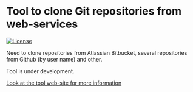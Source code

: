 Tool to clone Git repositories from web-services
================================================

[![License](https://img.shields.io/badge/license-MIT-brightgreen.svg)](https://opensource.org/licenses/MIT)

Need to clone repositories from Atlassian Bitbucket, several repositories from
Github (by user name) and other.

Tool is under development.

[Look at the tool web-site for more information](http://artiomsoft.ru/programs_useful.html)

